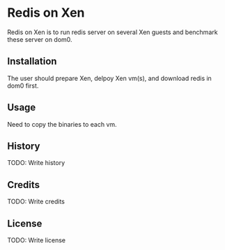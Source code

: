 # Redis on Xen

Redis on Xen is to run redis server on several 
Xen guests and benchmark these server on dom0.


## Installation

The user should prepare Xen, delpoy Xen vm(s), and 
download redis in dom0 first.


## Usage

Need to copy the binaries to each vm.




## History

TODO: Write history

## Credits

TODO: Write credits

## License

TODO: Write license
